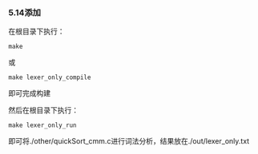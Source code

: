 ### 5.14添加
在根目录下执行：
```
make
```
或
```
make lexer_only_compile
```
即可完成构建

然后在根目录下执行：
```
make lexer_only_run
```
即可将./other/quickSort_cmm.c进行词法分析，结果放在./out/lexer_only.txt